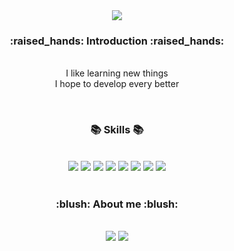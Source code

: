 <div align=center>
<img src="https://capsule-render.vercel.app/api?type=waving&color=auto&height=250&section=header&text=Hi!%20I'm%20Haneul!&fontSize=80"/>
<h3>:raised_hands: Introduction :raised_hands:</h3>
<br>
I like learning new things<br>
I hope to develop every better<br>
  
<br><h3>:books: Skills :books:</h3> <br>
<img src="https://img.shields.io/badge/JAVA-007396?style=flat-square&logo=java&logoColor=white"> <img src="https://img.shields.io/badge/Spring-6DB33F?style=flat-square&logo=Spring&logoColor=white"/> <img src="https://img.shields.io/badge/JavaScript-F7DF1E?style=flat-square&logo=JavaScript&logoColor=white"/> <img src="https://img.shields.io/badge/HTML5-E34F26?style=flat-square&logo=HTML5&logoColor=white"/> <img src="https://img.shields.io/badge/CSS3-1572B6?style=flat-square&logo=CSS3&logoColor=white"/> <img src="https://img.shields.io/badge/Bootstrap-7952B3?style=flat-square&logo=Bootstrap&logoColor=white"/> <img src="https://img.shields.io/badge/Oracle-F80000?style=flat-square&logo=Oracle&logoColor=white"/> <img src="https://img.shields.io/badge/MySQL-4479A1?style=flat-square&logo=MySQL&logoColor=white"/><br><br>
<h3>:blush: About me :blush:</h3><br>
<a href="https://programinglab.tistory.com/"><img src="https://img.shields.io/badge/Tistory-000000?style=flat-square&logo=Tistory&logoColor=white&link=https://programinglab.tistory.com/"/></a>
<a href="https://github.com/Haneul3"><img src="https://img.shields.io/badge/GitHub-181717?style=flat-square&logo=GitHub&logoColor=white&link=https://programinglab.tistory.com/"/></a><br>

  
 
</div>

